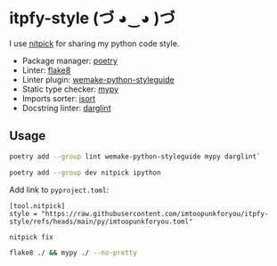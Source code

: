 # itpfy-style (づ ◕‿◕ )づ

I use [nitpick](https://wemake-python-styleguide.readthedocs.io/en/latest/pages/usage/integrations/nitpick.html) for sharing my python code style.

- Package manager: [poetry](https://github.com/python-poetry/poetry)
- Linter: [flake8](https://github.com/pycqa/flake8)
- Linter plugin: [wemake-python-styleguide](https://github.com/wemake-services/wemake-python-styleguide)
- Static type checker: [mypy](https://github.com/python/mypy)
- Imports sorter: [isort](https://github.com/PyCQA/isort)
- Docstring linter: [darglint](https://github.com/terrencepreilly/darglint)

## Usage
```bash
poetry add --group lint wemake-python-styleguide mypy darglint`
```
```bash
poetry add --group dev nitpick ipython
```
Add link to `pyproject.toml`:
```code
[tool.nitpick]
style = "https://raw.githubusercontent.com/imtoopunkforyou/itpfy-style/refs/heads/main/py/imtoopunkforyou.toml"
```
```bash
nitpick fix
```
```bash
flake8 ./ && mypy ./ --no-pretty
```
